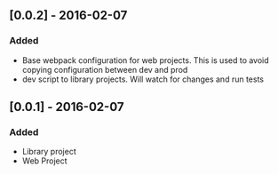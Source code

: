 ## [0.0.2] - 2016-02-07
### Added
- Base webpack configuration for web projects. This is used to avoid copying configuration between dev and prod
- dev script to library projects. Will watch for changes and run tests

## [0.0.1] - 2016-02-07
### Added
- Library project
- Web Project
